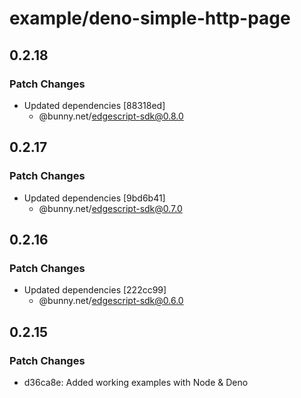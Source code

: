 # example/deno-simple-http-page

## 0.2.18

### Patch Changes

- Updated dependencies [88318ed]
  - @bunny.net/edgescript-sdk@0.8.0

## 0.2.17

### Patch Changes

- Updated dependencies [9bd6b41]
  - @bunny.net/edgescript-sdk@0.7.0

## 0.2.16

### Patch Changes

- Updated dependencies [222cc99]
  - @bunny.net/edgescript-sdk@0.6.0

## 0.2.15

### Patch Changes

- d36ca8e: Added working examples with Node & Deno
